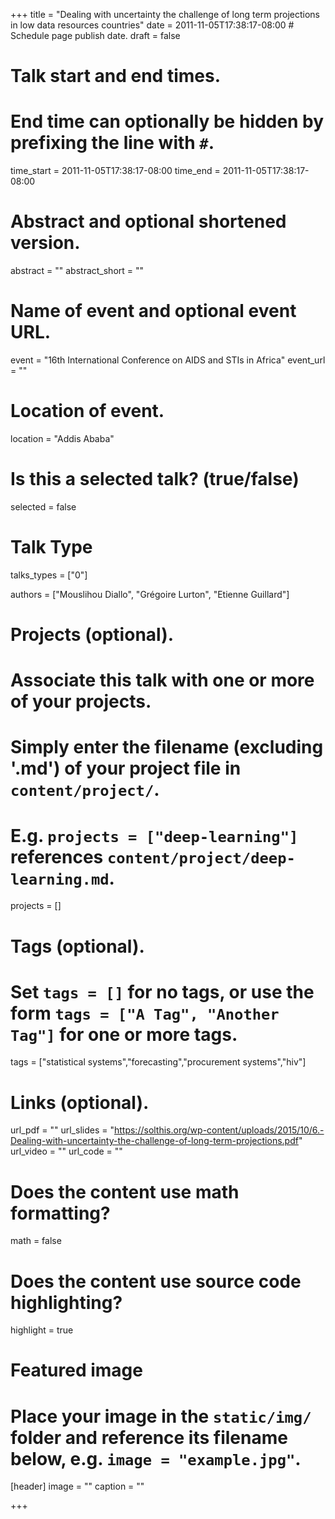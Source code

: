 +++
title = "Dealing with uncertainty the challenge of long term projections in low data resources countries"
date = 2011-11-05T17:38:17-08:00  # Schedule page publish date.
draft = false

# Talk start and end times.
#   End time can optionally be hidden by prefixing the line with `#`.
time_start = 2011-11-05T17:38:17-08:00
time_end = 2011-11-05T17:38:17-08:00

# Abstract and optional shortened version.
abstract = ""
abstract_short = ""

# Name of event and optional event URL.
event = "16th International Conference on AIDS and STIs in Africa"
event_url = ""

# Location of event.
location = "Addis Ababa"

# Is this a selected talk? (true/false)
selected = false

# Talk Type
talks_types =  ["0"]

authors = ["Mouslihou Diallo", "Grégoire Lurton", "Etienne Guillard"]

# Projects (optional).
#   Associate this talk with one or more of your projects.
#   Simply enter the filename (excluding '.md') of your project file in `content/project/`.
#   E.g. `projects = ["deep-learning"]` references `content/project/deep-learning.md`.
projects = []

# Tags (optional).
#   Set `tags = []` for no tags, or use the form `tags = ["A Tag", "Another Tag"]` for one or more tags.
tags = ["statistical systems","forecasting","procurement systems","hiv"]

# Links (optional).
url_pdf = ""
url_slides = "https://solthis.org/wp-content/uploads/2015/10/6.-Dealing-with-uncertainty-the-challenge-of-long-term-projections.pdf"
url_video = ""
url_code = ""

# Does the content use math formatting?
math = false

# Does the content use source code highlighting?
highlight = true

# Featured image
# Place your image in the `static/img/` folder and reference its filename below, e.g. `image = "example.jpg"`.
[header]
image = ""
caption = ""

+++
